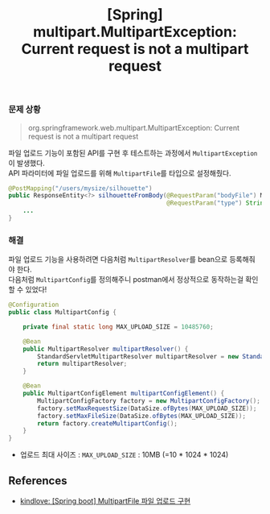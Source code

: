 ﻿---
toc: true
title:  "[Spring] multipart.MultipartException: Current request is not a multipart request"
last_modified_at:   2023-09-19
categories : Project
excerpt: ""
image: ""
sitemap :
  changefreq : weekly
  priority : 1.0
use_math: true
published: true
---

### 문제 상황
> org.springframework.web.multipart.MultipartException: Current request is not a multipart request

파일 업로드 기능이 포함된 API를 구현 후 테스트하는 과정에서 `MultipartException`이 발생했다.<br>
API 파라미터에 파일 업로드를 위해 `MultipartFile`를 타입으로 설정해줬다.<br>
```java
@PostMapping("/users/mysize/silhouette")
public ResponseEntity<?> silhouetteFromBody(@RequestParam("bodyFile") MultipartFile bodyFile,
                                            @RequestParam("type") String type) {
    ...
}
```

### 해결
파일 업로드 기능을 사용하려면 다음처럼 `MultipartResolver`를 bean으로 등록해줘야 한다.<br>
다음처럼 `MultipartConfig`를 정의해주니 postman에서 정상적으로 동작하는걸 확인할 수 있었다!<br>
```java
@Configuration
public class MultipartConfig {

    private final static long MAX_UPLOAD_SIZE = 10485760;

    @Bean
    public MultipartResolver multipartResolver() {
        StandardServletMultipartResolver multipartResolver = new StandardServletMultipartResolver();
        return multipartResolver;
    }

    @Bean
    public MultipartConfigElement multipartConfigElement() {
        MultipartConfigFactory factory = new MultipartConfigFactory();
        factory.setMaxRequestSize(DataSize.ofBytes(MAX_UPLOAD_SIZE));
        factory.setMaxFileSize(DataSize.ofBytes(MAX_UPLOAD_SIZE));
        return factory.createMultipartConfig();
    }
}
```
- 업로드 최대 사이즈 : `MAX_UPLOAD_SIZE` : 10MB (=10 * 1024 * 1024)

## References
- [kindlove: [Spring boot] MultipartFile 파일 업로드 구현](https://kindloveit.tistory.com/112)